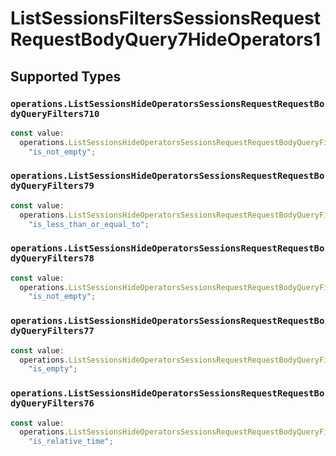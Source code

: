 # ListSessionsFiltersSessionsRequestRequestBodyQuery7HideOperators1


## Supported Types

### `operations.ListSessionsHideOperatorsSessionsRequestRequestBodyQueryFilters710`

```typescript
const value:
  operations.ListSessionsHideOperatorsSessionsRequestRequestBodyQueryFilters710 =
    "is_not_empty";
```

### `operations.ListSessionsHideOperatorsSessionsRequestRequestBodyQueryFilters79`

```typescript
const value:
  operations.ListSessionsHideOperatorsSessionsRequestRequestBodyQueryFilters79 =
    "is_less_than_or_equal_to";
```

### `operations.ListSessionsHideOperatorsSessionsRequestRequestBodyQueryFilters78`

```typescript
const value:
  operations.ListSessionsHideOperatorsSessionsRequestRequestBodyQueryFilters78 =
    "is_not_empty";
```

### `operations.ListSessionsHideOperatorsSessionsRequestRequestBodyQueryFilters77`

```typescript
const value:
  operations.ListSessionsHideOperatorsSessionsRequestRequestBodyQueryFilters77 =
    "is_empty";
```

### `operations.ListSessionsHideOperatorsSessionsRequestRequestBodyQueryFilters76`

```typescript
const value:
  operations.ListSessionsHideOperatorsSessionsRequestRequestBodyQueryFilters76 =
    "is_relative_time";
```

